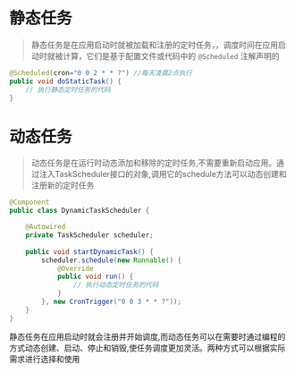 # 静态任务
> 静态任务是在应用启动时就被加载和注册的定时任务，，调度时间在应用启动时就被计算，它们是基于配置文件或代码中的 `@Scheduled` 注解声明的


```java
@Scheduled(cron="0 0 2 * * ?") //每天凌晨2点执行
public void doStaticTask() {
    // 执行静态定时任务的代码
}
```



# 动态任务
> 动态任务是在运行时动态添加和移除的定时任务,不需要重新启动应用。通过注入TaskScheduler接口的对象,调用它的schedule方法可以动态创建和注册新的定时任务


```java
@Component
public class DynamicTaskScheduler {

    @Autowired
    private TaskScheduler scheduler;
    
    public void startDynamicTask() {
        scheduler.schedule(new Runnable() {
            @Override
            public void run() {
                // 执行动态定时任务的代码
            }
        }, new CronTrigger("0 0 3 * * ?"));
    }
}
```


静态任务在应用启动时就会注册并开始调度,而动态任务可以在需要时通过编程的方式动态创建、启动、停止和销毁,使任务调度更加灵活。两种方式可以根据实际需求进行选择和使用











